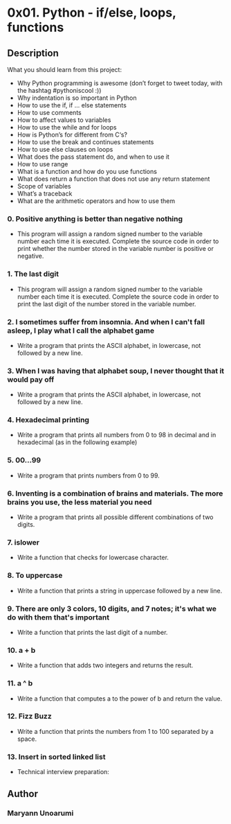 # 0x01. Python - if/else, loops, functions

## Description
What you should learn from this project:

* Why Python programming is awesome (don’t forget to tweet today, with the hashtag #pythoniscool :))
* Why indentation is so important in Python
* How to use the if, if ... else statements
* How to use comments
* How to affect values to variables
* How to use the while and for loops
* How is Python’s for different from C‘s?
* How to use the break and continues statements
* How to use else clauses on loops
* What does the pass statement do, and when to use it
* How to use range
* What is a function and how do you use functions
* What does return a function that does not use any return statement
* Scope of variables
* What’s a traceback
* What are the arithmetic operators and how to use them

### 0. Positive anything is better than negative nothing

* This program will assign a random signed number to the variable number each time it is executed. Complete the source code in order to print whether the number stored in the variable number is positive or negative.

### 1. The last digit

* This program will assign a random signed number to the variable number each time it is executed. Complete the source code in order to print the last digit of the number stored in the variable number.

### 2. I sometimes suffer from insomnia. And when I can't fall asleep, I play what I call the alphabet game

* Write a program that prints the ASCII alphabet, in lowercase, not followed by a new line.

### 3. When I was having that alphabet soup, I never thought that it would pay off

* Write a program that prints the ASCII alphabet, in lowercase, not followed by a new line.

### 4. Hexadecimal printing

* Write a program that prints all numbers from 0 to 98 in decimal and in hexadecimal (as in the following example)

### 5. 00...99

* Write a program that prints numbers from 0 to 99.

### 6. Inventing is a combination of brains and materials. The more brains you use, the less material you need

* Write a program that prints all possible different combinations of two digits.

### 7. islower

* Write a function that checks for lowercase character.

### 8. To uppercase

* Write a function that prints a string in uppercase followed by a new line.

### 9. There are only 3 colors, 10 digits, and 7 notes; it's what we do with them that's important

* Write a function that prints the last digit of a number.

### 10. a + b

* Write a function that adds two integers and returns the result.

### 11. a ^ b

* Write a function that computes a to the power of b and return the value.

### 12. Fizz Buzz

* Write a function that prints the numbers from 1 to 100 separated by a space.

### 13. Insert in sorted linked list

* Technical interview preparation:

## Author
  ### Maryann Unoarumi
